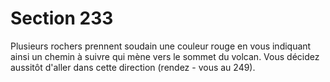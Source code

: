 # Section 233

Plusieurs rochers prennent soudain une couleur rouge en vous
indiquant ainsi un chemin à suivre qui mène vers le sommet du
volcan. Vous décidez aussitôt d'aller dans cette direction (rendez -
vous au  249).